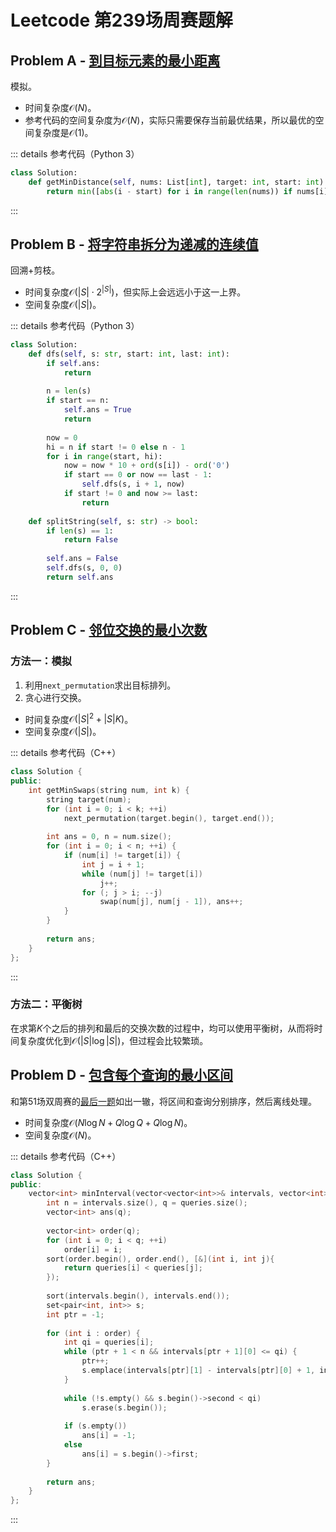 # Leetcode 第239场周赛题解

## Problem A - [到目标元素的最小距离](https://leetcode-cn.com/problems/minimum-distance-to-the-target-element/)

模拟。

- 时间复杂度$\mathcal{O}(N)$。
- 参考代码的空间复杂度为$\mathcal{O}(N)$，实际只需要保存当前最优结果，所以最优的空间复杂度是$\mathcal{O}(1)$。

::: details 参考代码（Python 3）

```python
class Solution:
    def getMinDistance(self, nums: List[int], target: int, start: int) -> int:
        return min([abs(i - start) for i in range(len(nums)) if nums[i] == target])
```

:::

## Problem B - [将字符串拆分为递减的连续值](https://leetcode-cn.com/problems/splitting-a-string-into-descending-consecutive-values/)

回溯+剪枝。

- 时间复杂度$\mathcal{O}(|S|\cdot2^{|S|})$，但实际上会远远小于这一上界。
- 空间复杂度$\mathcal{O}(|S|)$。

::: details 参考代码（Python 3）

```python
class Solution:
    def dfs(self, s: str, start: int, last: int):
        if self.ans:
            return
        
        n = len(s)
        if start == n:
            self.ans = True
            return
        
        now = 0
        hi = n if start != 0 else n - 1
        for i in range(start, hi):
            now = now * 10 + ord(s[i]) - ord('0')
            if start == 0 or now == last - 1:
                self.dfs(s, i + 1, now)
            if start != 0 and now >= last:
                return
    
    def splitString(self, s: str) -> bool:
        if len(s) == 1:
            return False
        
        self.ans = False
        self.dfs(s, 0, 0)
        return self.ans
```

:::

## Problem C - [邻位交换的最小次数](https://leetcode-cn.com/problems/minimum-adjacent-swaps-to-reach-the-kth-smallest-number/)

### 方法一：模拟

1. 利用`next_permutation`求出目标排列。
2. 贪心进行交换。

- 时间复杂度$\mathcal{O}(|S|^2+|S|K)$。
- 空间复杂度$\mathcal{O}(|S|)$。

::: details 参考代码（C++）

```cpp
class Solution {
public:
    int getMinSwaps(string num, int k) {
        string target(num);
        for (int i = 0; i < k; ++i)
            next_permutation(target.begin(), target.end());
        
        int ans = 0, n = num.size();
        for (int i = 0; i < n; ++i) {
            if (num[i] != target[i]) {
                int j = i + 1;
                while (num[j] != target[i])
                    j++;
                for (; j > i; --j)
                    swap(num[j], num[j - 1]), ans++;
            }
        }
        
        return ans;
    }
};
```

:::

### 方法二：平衡树

在求第$K$个之后的排列和最后的交换次数的过程中，均可以使用平衡树，从而将时间复杂度优化到$\mathcal{O}(|S|\log|S|)$，但过程会比较繁琐。

## Problem D - [包含每个查询的最小区间](https://leetcode-cn.com/problems/minimum-interval-to-include-each-query/)

和第51场双周赛的[最后一题](../BC51/)如出一辙，将区间和查询分别排序，然后离线处理。

- 时间复杂度$\mathcal{O}(N\log N+Q\log Q+Q\log N)$。
- 空间复杂度$\mathcal{O}(N)$。

::: details 参考代码（C++）

```cpp
class Solution {
public:
    vector<int> minInterval(vector<vector<int>>& intervals, vector<int>& queries) {
        int n = intervals.size(), q = queries.size();
        vector<int> ans(q);
        
        vector<int> order(q);
        for (int i = 0; i < q; ++i)
            order[i] = i;
        sort(order.begin(), order.end(), [&](int i, int j){
            return queries[i] < queries[j]; 
        });
        
        sort(intervals.begin(), intervals.end());
        set<pair<int, int>> s;
        int ptr = -1;
        
        for (int i : order) {
            int qi = queries[i];
            while (ptr + 1 < n && intervals[ptr + 1][0] <= qi) {
                ptr++;
                s.emplace(intervals[ptr][1] - intervals[ptr][0] + 1, intervals[ptr][1]);
            }
                
            while (!s.empty() && s.begin()->second < qi)
                s.erase(s.begin());
            
            if (s.empty())
                ans[i] = -1;
            else
                ans[i] = s.begin()->first;
        }
        
        return ans;
    }
};
```

:::


<Utterances />
